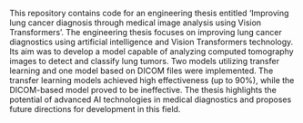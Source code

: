 This repository contains code for an engineering thesis entitled ‘Improving lung cancer diagnosis through medical image analysis using Vision Transformers’. 
The engineering thesis focuses on improving lung cancer diagnostics using artificial intelligence and Vision Transformers technology. 
Its aim was to develop a model capable of analyzing computed tomography images to detect and classify lung tumors. 
Two models utilizing transfer learning and one model based on DICOM files were implemented. 
The transfer learning models achieved high effectiveness (up to 90%), while the DICOM-based model proved to be ineffective. 
The thesis highlights the potential of advanced AI technologies in medical diagnostics and proposes future directions for development in this field.
